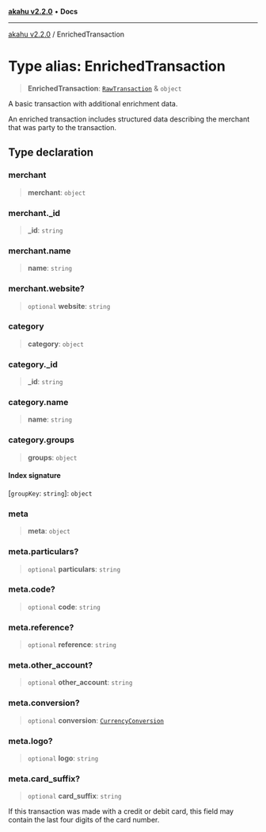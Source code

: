 [**akahu v2.2.0**](../README.md) • **Docs**

***

[akahu v2.2.0](../README.md) / EnrichedTransaction

# Type alias: EnrichedTransaction

> **EnrichedTransaction**: [`RawTransaction`](RawTransaction.md) & `object`

A basic transaction with additional enrichment data.

An enriched transaction includes structured data describing the merchant
that was party to the transaction.

## Type declaration

### merchant

> **merchant**: `object`

### merchant.\_id

> **\_id**: `string`

### merchant.name

> **name**: `string`

### merchant.website?

> `optional` **website**: `string`

### category

> **category**: `object`

### category.\_id

> **\_id**: `string`

### category.name

> **name**: `string`

### category.groups

> **groups**: `object`

#### Index signature

 \[`groupKey`: `string`\]: `object`

### meta

> **meta**: `object`

### meta.particulars?

> `optional` **particulars**: `string`

### meta.code?

> `optional` **code**: `string`

### meta.reference?

> `optional` **reference**: `string`

### meta.other\_account?

> `optional` **other\_account**: `string`

### meta.conversion?

> `optional` **conversion**: [`CurrencyConversion`](CurrencyConversion.md)

### meta.logo?

> `optional` **logo**: `string`

### meta.card\_suffix?

> `optional` **card\_suffix**: `string`

If this transaction was made with a credit or debit card, this field may
contain the last four digits of the card number.
